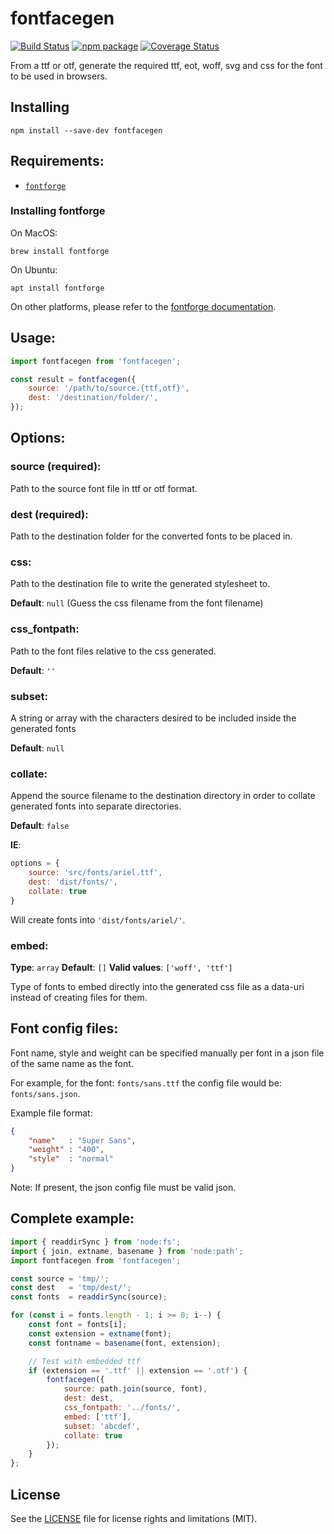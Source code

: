
# fontfacegen

[![Build Status][build-badge]][build]
[![npm package][npm-badge]][npm]
[![Coverage Status][coveralls-badge]][coveralls]

From a ttf or otf, generate the required ttf, eot, woff, svg and css for the
font to be used in browsers.

## Installing

    npm install --save-dev fontfacegen

## Requirements:

- [`fontforge`](https://fontforge.org/docs/)

### Installing fontforge

On MacOS:

    brew install fontforge

On Ubuntu:

    apt install fontforge

On other platforms, please refer to the [fontforge documentation](https://fontforge.org/docs/).

## Usage:

```javascript
import fontfacegen from 'fontfacegen';

const result = fontfacegen({
    source: '/path/to/source.{ttf,otf}',
    dest: '/destination/folder/',
});
```

## Options:

### source (required):

Path to the source font file in ttf or otf format.

### dest (required):

Path to the destination folder for the converted fonts to be placed in.

### css:

Path to the destination file to write the generated stylesheet to.

**Default**: `null` (Guess the css filename from the font filename)

### css\_fontpath:

Path to the font files relative to the css generated.

**Default**: `''`

### subset:

A string or array with the characters desired to be included inside the generated fonts

**Default**: `null`

### collate:

Append the source filename to the destination directory in order to collate generated fonts into separate directories.

**Default**: `false`

**IE**:

```javascript
options = {
    source: 'src/fonts/ariel.ttf',
    dest: 'dist/fonts/',
    collate: true
}
```

Will create fonts into `'dist/fonts/ariel/'`.

### embed:

**Type**: `array`
**Default**: `[]`
**Valid values**: `['woff', 'ttf']`

Type of fonts to embed directly into the generated css file as a data-uri instead of creating files for them.


## Font config files:

Font name, style and weight can be specified manually per font in a json file of the same name as the font.

For example, for the font: `fonts/sans.ttf` the config file would be: `fonts/sans.json`.

Example file format:

```json
{
    "name"   : "Super Sans",
    "weight" : "400",
    "style"  : "normal"
}
```

Note: If present, the json config file must be valid json.


## Complete example:

```javascript
import { readdirSync } from 'node:fs';
import { join, extname, basename } from 'node:path';
import fontfacegen from 'fontfacegen';

const source = 'tmp/';
const dest   = 'tmp/dest/';
const fonts  = readdirSync(source);

for (const i = fonts.length - 1; i >= 0; i--) {
    const font = fonts[i];
    const extension = extname(font);
    const fontname = basename(font, extension);

    // Test with embedded ttf
    if (extension == '.ttf' || extension == '.otf') {
        fontfacegen({
            source: path.join(source, font),
            dest: dest,
            css_fontpath: '../fonts/',
            embed: ['ttf'],
            subset: 'abcdef',
            collate: true
        });
    }
};
```

## License

See the [LICENSE](LICENSE.md) file for license rights and limitations (MIT).

[build-badge]: https://img.shields.io/github/actions/workflow/status/dotcore64/fontfacegen/test.yml?event=push&style=flat-square
[build]: https://github.com/dotcore64/fontfacegen/actions

[npm-badge]: https://img.shields.io/npm/v/fontfacegen.svg?style=flat-square
[npm]: https://www.npmjs.org/package/fontfacegen

[coveralls-badge]: https://img.shields.io/coveralls/dotcore64/fontfacegen/master.svg?style=flat-square
[coveralls]: https://coveralls.io/r/dotcore64/fontfacegen
